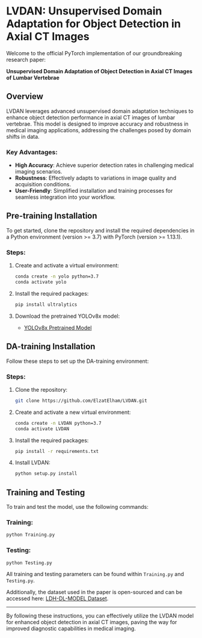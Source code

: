 # LVDAN: Unsupervised Domain Adaptation for Object Detection in Axial CT Images

Welcome to the official PyTorch implementation of our groundbreaking research paper: 

**Unsupervised Domain Adaptation of Object Detection in Axial CT Images of Lumbar Vertebrae**

## Overview

LVDAN leverages advanced unsupervised domain adaptation techniques to enhance object detection performance in axial CT images of lumbar vertebrae. This model is designed to improve accuracy and robustness in medical imaging applications, addressing the challenges posed by domain shifts in data.

### Key Advantages:
- **High Accuracy**: Achieve superior detection rates in challenging medical imaging scenarios.
- **Robustness**: Effectively adapts to variations in image quality and acquisition conditions.
- **User-Friendly**: Simplified installation and training processes for seamless integration into your workflow.

## Pre-training Installation

To get started, clone the repository and install the required dependencies in a Python environment (version >= 3.7) with PyTorch (version >= 1.13.1).

### Steps:

1. Create and activate a virtual environment:
   ```bash
   conda create -n yolo python=3.7
   conda activate yolo
   ```

3. Install the required packages:
   ```bash
   pip install ultralytics
   ```

4. Download the pretrained YOLOv8x model:
   - [YOLOv8x Pretrained Model](https://github.com/ultralytics/assets/releases/download/v8.2.0/yolov8x.pt)

## DA-training Installation

Follow these steps to set up the DA-training environment:

### Steps:
1. Clone the repository:
   ```bash
   git clone https://github.com/ElzatElham/LVDAN.git
   ```

2. Create and activate a new virtual environment:
   ```bash
   conda create -n LVDAN python=3.7
   conda activate LVDAN
   ```

3. Install the required packages:
   ```bash
   pip install -r requirements.txt
   ```

4. Install LVDAN:
   ```bash
   python setup.py install
   ```

## Training and Testing

To train and test the model, use the following commands:

### Training:
```bash
python Training.py
```

### Testing:
```bash
python Testing.py
```

All training and testing parameters can be found within `Training.py` and `Testing.py`. 

Additionally, the dataset used in the paper is open-sourced and can be accessed here: [LDH-DL-MODEL Dataset](https://github.com/ElzatElham/LDH-DL-MODEL).

---

By following these instructions, you can effectively utilize the LVDAN model for enhanced object detection in axial CT images, paving the way for improved diagnostic capabilities in medical imaging.
